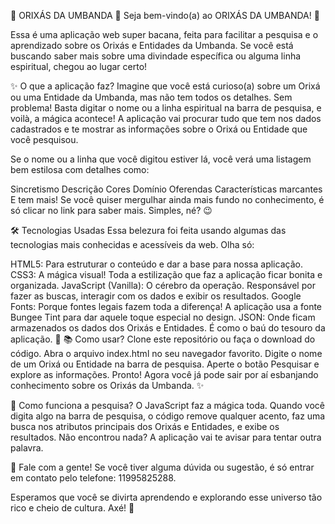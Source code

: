 🌿 ORIXÁS DA UMBANDA 🌿
Seja bem-vindo(a) ao ORIXÁS DA UMBANDA! 🎉

Essa é uma aplicação web super bacana, feita para facilitar a pesquisa e o aprendizado sobre os Orixás e Entidades da Umbanda. Se você está buscando saber mais sobre uma divindade específica ou alguma linha espiritual, chegou ao lugar certo!

✨ O que a aplicação faz?
Imagine que você está curioso(a) sobre um Orixá ou uma Entidade da Umbanda, mas não tem todos os detalhes. Sem problema! Basta digitar o nome ou a linha espiritual na barra de pesquisa, e voilà, a mágica acontece! A aplicação vai procurar tudo que tem nos dados cadastrados e te mostrar as informações sobre o Orixá ou Entidade que você pesquisou.

Se o nome ou a linha que você digitou estiver lá, você verá uma listagem bem estilosa com detalhes como:

Sincretismo
Descrição
Cores
Domínio
Oferendas
Características marcantes
E tem mais! Se você quiser mergulhar ainda mais fundo no conhecimento, é só clicar no link para saber mais. Simples, né? 😉

🛠️ Tecnologias Usadas
Essa belezura foi feita usando algumas das tecnologias mais conhecidas e acessíveis da web. Olha só:

HTML5: Para estruturar o conteúdo e dar a base para nossa aplicação.
CSS3: A mágica visual! Toda a estilização que faz a aplicação ficar bonita e organizada.
JavaScript (Vanilla): O cérebro da operação. Responsável por fazer as buscas, interagir com os dados e exibir os resultados.
Google Fonts: Porque fontes legais fazem toda a diferença! A aplicação usa a fonte Bungee Tint para dar aquele toque especial no design.
JSON: Onde ficam armazenados os dados dos Orixás e Entidades. É como o baú do tesouro da aplicação. 💎
📚 Como usar?
Clone este repositório ou faça o download do código.
Abra o arquivo index.html no seu navegador favorito.
Digite o nome de um Orixá ou Entidade na barra de pesquisa.
Aperte o botão Pesquisar e explore as informações.
Pronto! Agora você já pode sair por aí esbanjando conhecimento sobre os Orixás da Umbanda. ✨

🤔 Como funciona a pesquisa?
O JavaScript faz a mágica toda. Quando você digita algo na barra de pesquisa, o código remove qualquer acento, faz uma busca nos atributos principais dos Orixás e Entidades, e exibe os resultados. Não encontrou nada? A aplicação vai te avisar para tentar outra palavra.

💬 Fale com a gente!
Se você tiver alguma dúvida ou sugestão, é só entrar em contato pelo telefone: 11995825288.

Esperamos que você se divirta aprendendo e explorando esse universo tão rico e cheio de cultura. Axé! 🙌
